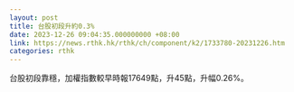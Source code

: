 ```yaml
---
layout: post
title: 台股初段升約0.3%
date: 2023-12-26 09:04:35.000000000 +08:00
link: https://news.rthk.hk/rthk/ch/component/k2/1733780-20231226.htm
categories: rthk
---
```


台股初段靠穩，加權指數較早時報17649點，升45點，升幅0.26%。
